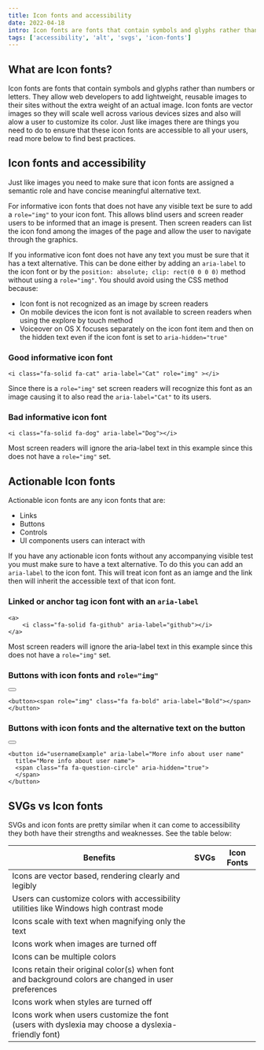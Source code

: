 ```yaml
---
title: Icon fonts and accessibility
date: 2022-04-18 
intro: Icon fonts are fonts that contain symbols and glyphs rather than numbers or letters. Just like images we must ensure to apply some best practices to make them accessible to all our users.
tags: ['accessibility', 'alt', 'svgs', 'icon-fonts']
---
```

## What are Icon fonts?
Icon fonts are fonts that contain symbols and glyphs rather than numbers or letters. They allow web developers to add lightweight, reusable images to their sites without the extra weight of an actual image. Icon fonts are vector images so they will scale well across various devices sizes and also will alow a user to customize its color. Just like images there are things you need to do to ensure that these icon fonts are accessible to all your users, read more below to find best practices. 

## Icon fonts and accessibility
Just like images you need to make sure that icon fonts are assigned a semantic role and have concise meaningful alternative text. 

For informative icon fonts that does not have any visible text be sure to add a `role="img"` to  your icon font. This allows blind users and screen reader users to be informed that an image is present. Then screen readers can list the icon fond among the images of the page and allow the user to navigate through the graphics. 

If you informative icon font does not have any text you must be sure that it has a text alternative. This can be done either by adding an  `aria-label` to the icon font or by the `position: absolute; clip: rect(0 0 0 0)` method without using a `role="img"`. You should avoid using the CSS method because: 
- Icon font is not recognized as an image by screen readers
- On mobile devices the icon font is not available to screen readers when using the explore by touch method
- Voiceover on OS X focuses separately on the icon font item and then on the hidden text even if the icon font is set to `aria-hidden="true"`

### Good informative icon font
<div class="example">
    <i class="fa-solid fa-cat" aria-label="Cat" role="img" style="font-size: 2.5rem;"></i>
    
    <i class="fa-solid fa-cat" aria-label="Cat" role="img" ></i>
   <p>Since there is a <code aria-hidden="true">role="img"</code> set screen readers will recognize this font as an image causing it to also read the <code aria-hidden="true">aria-label="Cat"</code> to its users.</p>
</div>

### Bad informative icon font
<div class="example">
    <i class="fa-solid fa-dog" aria-label="Dog" style="font-size: 2.5rem;"></i>
    
    <i class="fa-solid fa-dog" aria-label="Dog"></i>
   <p>Most screen readers will ignore the aria-label text in this example since this does not have a <code aria-hidden="true">role="img"</code> set.</p>
</div>

## Actionable Icon fonts
Actionable icon fonts are any icon fonts that are: 
- Links
- Buttons
- Controls
- UI components users can interact with

If you have any actionable icon fonts without any accompanying visible test you must make sure to have a text alternative. To do this you can add an `aria-label` to the icon font. This will treat icon font as an iamge and the link then will inherit the accessible text of that icon font. 

### Linked or anchor tag icon font with an `aria-label`
<div class="example">
    <a href="https://github.com/mpeck99">
        <i class="fa-solid fa-github" aria-label="github" style="font-size: 4rem;"></i>
    </a>
    
    <a>
        <i class="fa-solid fa-github" aria-label="github"></i>
    </a>
  
   <p>Most screen readers will ignore the aria-label text in this example since this does not have a <code aria-hidden="true">role="img"</code> set.</p>
</div>

### Buttons with icon fonts and `role="img"`
<div class="example">
    <button><span role="img" class="fa fa-bold" aria-label="Bold"></span></button>
    
    <button><span role="img" class="fa fa-bold" aria-label="Bold"></span></button>

</div>

### Buttons with icon fonts and the alternative text on the button
<div class="example">
    <button id="usernameExample" aria-label="More info about user name" 
      title="More info about user name">
      <span class="fa fa-question-circle" aria-hidden="true">         
      </span>
   </button>
    
    <button id="usernameExample" aria-label="More info about user name" 
      title="More info about user name">
      <span class="fa fa-question-circle" aria-hidden="true">         
      </span>
    </button>

</div>

## SVGs vs Icon fonts
SVGs and icon fonts are pretty similar when it can come to accessibility they both have their strengths and weaknesses. See the table below: 

<table class="table table-checked" aria-label="SVGs and Icon fonts benefits">
    <thead>
        <tr>
            <th id="benefits">Benefits</th>
            <th id="svg">SVGs</th>
            <th id="icn">Icon Fonts</th>
        </tr>
    </thead>
    <tbody>
        <tr>
            <td scope="col" headers="benefits" headers="benefits">Icons are vector based, rendering clearly and legibly</td>
            <td headers="benefits svg"><i class="fa-solid fa-circle-xmark unchecked" aria-label="Unchecked"></i></td>
            <td headers="benefits icn"><i class="fa-solid fa-circle-check checked" aria-label="Checked"></i></td>
        </tr>
        <tr>
            <td scope="col" headers="benefits">Users can customize colors with accessibility utilities like Windows high contrast mode </td>
            <td headers="benefits svg"><i class="fa-solid fa-circle-xmark unchecked" aria-label="Unchecked"></i></td>
            <td headers="benefits icn"><i class="fa-solid fa-circle-check checked" aria-label="Checked"></i></td>
        </tr>
        <tr>
            <td scope="col" headers="benefits">Icons scale with text when magnifying only the text</td>
            <td headers="benefits svg"><i class="fa-solid fa-circle-xmark unchecked" aria-label="Unchecked"></i></td>
            <td headers="benefits icn"><i class="fa-solid fa-circle-check checked" aria-label="Checked"></i></td>
        </tr>
        <tr>
            <td scope="col" headers="benefits">Icons work when images are turned off</td>
            <td headers="benefits svg"><i class="fa-solid fa-circle-xmark unchecked" aria-label="Unchecked"></i></td>
            <td headers="benefits icn"><i class="fa-solid fa-circle-check checked" aria-label="Checked"></i></td>
        </tr>
         <tr>
            <td scope="col" headers="benefits">Icons can be multiple colors</td>
            <td headers="benefits svg"><i class="fa-solid fa-circle-check checked" aria-label="Checked"></i></td>
            <td headers="benefits icn"><i class="fa-solid fa-circle-xmark unchecked" aria-label="Unchecked"></i></td>
        </tr>
         <tr>
            <td scope="col" headers="benefits">Icons retain their original color(s) when font and background colors are changed in user preferences</td>
            <td headers="benefits svg"><i class="fa-solid fa-circle-check checked" aria-label="Checked"></i></td>
            <td headers="benefits icn"><i class="fa-solid fa-circle-xmark unchecked" aria-label="Unchecked"></i></td>
        </tr>
         <tr>
            <td scope="col" headers="benefits">Icons work when styles are turned off</td>
            <td headers="benefits svg"><i class="fa-solid fa-circle-check checked" aria-label="Checked"></i></td>
            <td headers="benefits icn"><i class="fa-solid fa-circle-xmark unchecked" aria-label="Unchecked"></i></td>
        </tr>
         <tr>
            <td scope="col" headers="benefits">Icons work when users customize the font (users with dyslexia may choose a dyslexia-friendly font)</td>
            <td headers="benefits svg"><i class="fa-solid fa-circle-check checked" aria-label="Checked"></i></td>
            <td headers="benefits icn"><i class="fa-solid fa-circle-xmark unchecked" aria-label="Unchecked"></i></td>
        </tr>
    </tbody>
</table>



